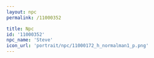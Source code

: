 ```yaml
---
layout: npc
permalink: /11000352

title: Npc
id: '11000352'
npc_name: 'Steve'
icon_url: 'portrait/npc/11000172_h_normalman1_p.png'
---
```


